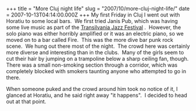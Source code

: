 +++
title = "More Cluj night life"
slug = "2007/10/more-cluj-night-life/"
date = 2007-10-13T04:14:00.000Z
+++
My first Friday in Cluj I went out with Horatiu to some local bars.  We first tried Janis Pub, which was having some live music as part of the [Transilvania Jazz Festival](http://www.transilvaniajazzfestival.ro/) .  However, the solo piano was either horribly amplified or it was an electric piano, so we moved on to a bar called Fire.  This was the more dive bar punk rock scene.  We hung out there most of the night.  The crowd here was certainly more diverse and interesting than in the clubs.  Many of the girls seem to cut their hair by jumping on a trampoline below a sharp ceiling fan, though.  There was a small non-smoking section through a corridor, which was completely blocked with smokers taunting anyone who attempted to go in there.

When someone puked and the crowd around him took no notice of it, I glanced at Horatiu, and he said right away "it happens".  I decided to head out at that point.